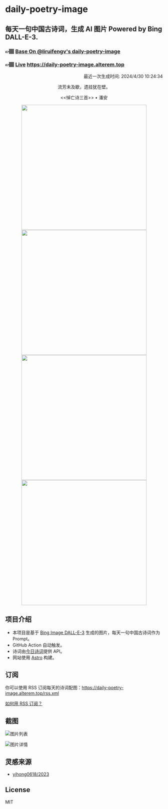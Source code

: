 
# daily-poetry-image

## 每天一句中国古诗词，生成 AI 图片 Powered by Bing DALL-E-3.

### 👉🏽 [Base On @liruifengv's daily-poetry-image](https://github.com/liruifengv/daily-poetry-image)

### 👉🏽 [Live](https://daily-poetry-image.alterem.top/) https://daily-poetry-image.alterem.top

<p align="right">
  最近一次生成时间: 2024/4/30 10:24:34
</p>
<p align="center">
流芳未及歇，遗挂犹在壁。
</p>
<p align="center">
<<悼亡诗三首>> • 潘安
</p>
<p align="center">
<img src="https://tse1.mm.bing.net/th/id/OIG2.XaAHGOjhwQjDPIK1b30i" height="400" width="400" />
<img src="https://tse4.mm.bing.net/th/id/OIG2.hti6oN4WnrEaFqSpWAUp" height="400" width="400" />
<img src="https://tse1.mm.bing.net/th/id/OIG2.MGclJExCD68LaWpLJPt4" height="400" width="400" />
<img src="https://tse3.mm.bing.net/th/id/OIG2.pvm6lL1vMVhFO.WDr.jv" height="400" width="400" />
</p>

## 项目介绍

-   本项目是基于 [Bing Image DALL-E-3](https://www.bing.com/images/create) 生成的图片，每天一句中国古诗词作为 Prompt。
-   GitHub Action 自动触发。
-   诗词由[今日诗词](https://www.jinrishici.com/)提供 API。
-   网站使用 [Astro](https://astro.build) 构建。

## 订阅

你可以使用 RSS 订阅每天的诗词配图：https://daily-poetry-image.alterem.top/rss.xml

[如何用 RSS 订阅？](https://zhuanlan.zhihu.com/p/55026716)

## 截图

![图片列表](./screenshots/Snipaste_2023-12-28_21-00-26.png)

![图片详情](./screenshots/Snipaste_2023-12-28_21-00-53.png)

## 灵感来源

-   [yihong0618/2023](https://github.com/yihong0618/2023)

## License

MIT
